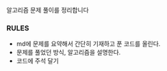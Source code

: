알고리즘 문제 풀이를 정리합니다

### RULES

- md에 문제를 요약해서 간단히 기재하고 푼 코드를 올린다.
- 문제를 풀었던 방식, 알고리즘을 설명한다.
- 코드에 주석 달기